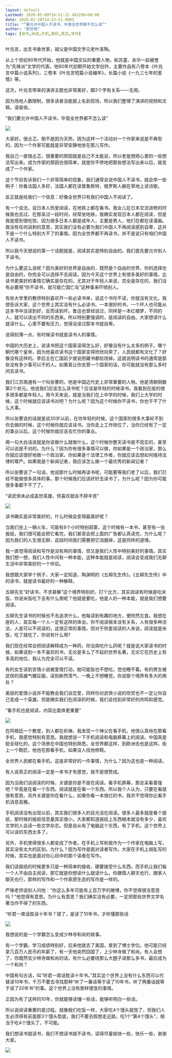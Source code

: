 ```yaml
---
layout: default
Lastmod: 2020-05-09T16:51:22.483296+00:00
date: 2020-02-28T14:23:51.000Z
title: "“要允许中国人不读书，毕竟全世界都不怎么读”"
author: "新世相"
tags: [读书,阅读,手机,美好,其实,写作]
---
```


叶兆言，出生书香世家，祖父是中国文学元老叶圣陶。

从上个世纪80年代开始，他就是中国文坛的重要人物，和苏童、余华一起被誉为“先锋派”文学的代表。他80年代初期开始文学创作，主要作品有八卷本《叶兆言中篇小说系列》，三卷本《叶兆言短篇小说编年》，长篇小说《一九三七年的爱情》等。

这次，叶兆言带来的演讲主题也非常美好，跟2个字有关系——无用。

因为场地人数限制，很多读者没能报上名到现场，所以我们整理了演讲的视频和文稿，请查收。

“我们要允许中国人不读书，毕竟全世界都不怎么读”

![](https://images.weserv.nl/?url=https%3A//img9.doubanio.com/view/note/l/public/p70104346.jpg)

大家好。很忐忑，倒不是因为天热，因为这样一个活动对一个作家来说是不典型的，因为一个作家可能就是非常安静地坐在那儿写作。

我自己一直很忐忑，很重要的原因就是自己不太能说，所以老是想把心里的一些想法写出来。成为作家的原因也很简单，就是你不停地把那些想法写出来以后，就变成了一个作家。

这个节目告诉我们一个非常简单的现象，我们通常会说中国人不读书，就会举一些例子：你看法国人多好，法国人都在读普鲁斯特，俄罗斯人躺在草地上读诗歌。

反正就是给我们一个信息：好像全世界只有我们中国人不阅读了。

有一个说法，说日本人热爱阅读，在地铁上都在看书。我女儿在日本交流进修的时候我也去过，在那呆过一段时间，经常坐地铁，我确实发现日本人都在阅读，但是我是感到很吃惊，因为很多日本人都是成年人，主要是男人，他们在都在读漫画。我没有任何讽刺的意思，其实我们没有必要为我们中国人不再阅读感到自卑，这并不是一个什么特别大不了的事情。因为全世界都不再读书，并不是说只有咱们中国人不读书。

所以我今天想说的第一个话题就是，阅读其实是特别自由的。我们首先要允许别人不读书。

为什么要这么说呢？因为美好的世界是自由的，既然是个自由的世界，你的选择也是自由的，你完全可以选择不去阅读。因为今天这个世界上有很多美好的事情，比读书更美好的事情它确实是存在的。尤其对于年轻人来说，完全是存在的，我们没有必要用“你不读书，就可能亡国亡岛”这种事来吓唬别人。

有些大学里的教师特别喜欢开一些必读书单，说这个书你不读，你就没有文化。我想告诉大家，这个世界上其实没有什么必读书。一本很好的书，一个坏人也可能从这本书中没读到好，反而读到坏。鲁迅也曾经说过，同样是一本红楼梦，不同的人，就可以读出不同的东西来。所以特别要强调的，是阅读的自由。大家想读什么就读什么。心里不要有压力，觉得没读过那本书就自卑。

说得刻薄一点，有时候读书就是读书人的事情。

中国的大历史上，说读书把这个国家读得怎么好，好像没有什么太多的例子。哪个朝代哪个皇帝，因为他喜欢读书这个国家变得欣欣向荣了，人民就都有文化了？好像没有这样的。李后主在亡国前夕就说把藏书都给烧掉。这就说明读书的通常是那些没有多少事可以干的人。如果真让你去管一个国家的话，你可能就没有那么多时间去读书。

我们江苏南通有一个叫张謇的，他是中国近代史上非常重要的人物。他是清朝倒数第2个状元。他说我们应该怎么读书呢？应该是年轻的时候读书。我看到在座的很多很多都是年轻人。用今天来说，就是当我们在上中学的时候，我们上大学的时候，这个时候就应该读书对吧？为什么呢？因为这个时候你不读书，你也干不了什么大事。

所以张謇说的话就是说30岁以前，在你年轻的时候，这个国家的很多大事轮不到你去做的时候，这个时候你就应该读书。当你走上工作岗位了，当你已经有了一定的事业以后，这个时候你就应该去忙你的事业。

用一句大白话说就是你该做什么就做什么，这个时候你整天读书是不现实的，甚至可以说是不对的。为什么？因为你有很多事情可以做，你如果是一个政治家，那么你就应该很好地做一个政治家。你如果是个法律工作者，你就应该去想如何维持法律的尊严。如果我是个新闻记者，我应该怎么做一个最优秀的新闻记者？

所以张謇说了一句话，他说那什么时候再读书呢，可能要等我们老了以后，我们已经不能做很多具体的事。那个时候我们应该好好去读书了，为什么呢？因为你可能很多事都干不了了。

“读武侠未必成盖世英雄，但喜欢就会不辞辛苦”

![](https://images.weserv.nl/?url=https%3A//img9.doubanio.com/view/note/l/public/p70104345.jpg)

读书确实是非常美好的，什么时候会变得最美好呢？

当我们坐上一辆火车，可能有8个小时特别寂寞，这个时候有一本书，甚至有一张报纸，我们很可能会把它看完，我们甚至会把上面的广告都认真读完，为什么呢？因为我们的人生很无聊，这段时间我们需要把它消磨掉，这是同样的道理。

我一直觉得阅读和写作是没有用的事情，但又是我们人性中特别美好的事情。其实我们想一想，我们人性中间有一种本能，这种本能就是阅读，阅读会变成我们无聊生活中非常美好的一个伴侣。

我想跟大家举个例子，大家一定知道，陶渊明的《五柳先生传》。《五柳先生传》中的读书，就是读书最好的一种解释。

五柳先生“好读书，不求甚解”这个境界特别好。打个比方，其实阅读有时候是吃米饭，你说米饭吃下去有什么用呢？他就是要吃，他是人的一种本能，就是我们想要阅读。

五柳先生读书的时候也不去追求什么，他每读到有趣的地方，便欣然忘食。我想在座的人，其实每一个人一定有这样的体会。你不阅读根本没有关系，人有很多种活法，人是可以不阅读的，这很正常的事情。但对于热爱阅读的人来说，阅读就是米饭，吃了就吃了，你说有什么用?

我们现在经常会把阅读解释成为一种药，你没病吃什么药呢？就是说大家读书的时候，如果读到一本不喜欢的书，无论是多么了不起的世界名著，无论它在历史上有多高的地位，我认为完全可以不读。

有的女生读到言情小说被爱情打动，她可能饭也不想吃，觉也睡不着。有的男生被武侠的英雄气概征服，读到断然荡气，一晚上不想睡觉。你说那个境界有多大的用处？

美丽的爱情小说并不能教会我们谈恋爱，同样你对武侠小说的欣赏也不一定让你自己变成一个英雄。但是确实我们在阅读的时候，我们会找到非常好的共鸣和感觉。

“看手机也是阅读，内容比载体更重要”

![](https://images.weserv.nl/?url=https%3A//img1.doubanio.com/view/note/l/public/p70104348.jpg)

在阿根廷一个教堂，别人都在祈祷，我发现一个神父在看手机，他很认真地在那看手机，我感觉特别有意思。我就想说一下手机阅读和电脑屏幕上的阅读。中国真是挺全球化的，这个场景在中国也特别熟悉。全世界都这样，到欧洲去也是这样。街上一个鞋匠，他也在那看手机，如果没人找他修鞋。

全世界人民都在看手机，这是非常好的一件事情，为什么？因为这也是一种阅读。

有人说真正的阅读一定是一本书才有感觉，我不是很赞成。

因为当我们谈阅读的时候，关键是你是不是在阅读。看手机屏幕，那总呆看着强吧？毕竟是在看一个东西。阅读就是在看一个东西。所以我个人认为，只要在看就很有意思。另外关键是你在看什么，如果你看一本很烂的书，我并不觉得你比看手机消息高雅。

手机阅读没有出现以前，其实我们很多人的目光没在阅读。很多人最多就是看个报纸，那时候的报纸信息量其实很小，大家都知道报纸上东西根本就没有多少，喜欢文学的人会读一些文学杂志。但是自从有了电脑这个东西，有了手机，这个世界上可以读的东西太多了。

另外，手机使得很多人都变成了作者。在手机上写和我作为一个作家在电脑上写，其实没有太大的区别。为什么？因为写作是面对读者写作。大家在手机上胡乱写的时候，其实也是面对你心目中的那个读者在写作。

我们读报纸的时候更多只是一种简单的接收，硬要接受什么东西。而手机让我们每一个人不由自主阅读，那它就是你想读什么就读什么。你跟情人聊天也行，跟家人聊天也行，那样的写作和一个作家原生态的写作是一样的。

严锋老师说别人问他：“你这么多年可能有上百万字的微博，你不觉得很没意思吗？”他觉得有意思。为什么有意思？我们确实没有必要，一定把那些世界文学名著当作不得了的东西。

“听君一席话胜读十年书？错了，是读了10年书，才听懂那些话

![](https://images.weserv.nl/?url=https%3A//img1.doubanio.com/view/note/l/public/p70104347.jpg)

我想说的是一个学霸怎么变成少林寺和尚的故事。

有一个学霸，学习成绩特别好，后来他就去了美国，拿到了博士学位。他可能已经拿几百万人民币的年薪了，有一天他突然回国了，上少林寺做了和尚。有人会想了，你既然去少林寺做和尚的话，有什么必要绕那么大圈子读那么多书，最后成为一个和尚？

中国有句古话，叫“听君一席话胜读十年书。”其实这个世界上没有什么东西可以代替读10年书，千万不要去寻找那种“听了一番话等于读了10年书，听了两番话就等于读了20年书”的事。这个世界上没有那样便宜的事情。

正因为有了这样的10年，你就能够读懂一些话，能够听明白一些话。

所以说阅读重要的是过程。就像我们吃饭一样，大家吃4个馒头就饱了，但我们人生必须得有前面那3个馒头垫底，我们不要去假想走近路，吃1个“第4个馒头”，相当于吃4个馒头了，不可能。

我们想读书就读书，我们不想读书就不读书。读得尽量愉快一些，快乐一些，谢谢大家。

![](https://images.weserv.nl/?url=https%3A//img1.doubanio.com/view/note/l/public/p70104349.jpg)

